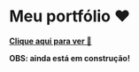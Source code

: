 # Meu portfólio ❤️

**[Clique aqui para ver 👀](https://fakebx.github.io/)**

**OBS: ainda está em construção!** 